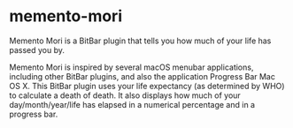 # memento-mori
Memento Mori is a BitBar plugin that tells you how much of your life has passed you by.

Memento Mori is inspired by several macOS menubar applications, including other BitBar plugins, and also the application Progress Bar Mac OS X. This BitBar plugin uses your life expectancy (as determined by WHO) to calculate a death of death. It also displays how much of your day/month/year/life has elapsed in a numerical percentage and in a progress bar.
